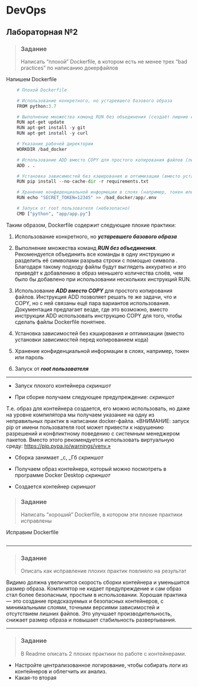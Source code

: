 # DevOps

## Лабораторная №2

>
> ### Задание
>
> Написать “плохой” Dockerfile, в котором есть не менее трех “bad practices” по написанию докерфайлов
>

Напишем Dockerfile

```python
    # Плохой Dockerfile

    # Использование конкретного, но устаревшего базового образа
    FROM python:3.7

    # Выполнение множества команд RUN без объединения (создаёт лишние слои)
    RUN apt-get update
    RUN apt-get install -y git
    RUN apt-get install -y curl

    # Указание рабочей директории
    WORKDIR /bad_docker

    # Использование ADD вместо COPY для простого копирования файлов (лишние возможности, которые могут привести к ошибкам)
    ADD . .

    # Установка зависимостей без кэширования и оптимизации (вместо установки зависимостей перед копированием кода)
    RUN pip install --no-cache-dir -r requirements.txt

    # Хранение конфиденциальной информации в слоях (например, токен или пароль)
    RUN echo "SECRET_TOKEN=12345" >> /bad_docker/app/.env

    # Запуск от root пользователя (небезопасно)
    CMD ["python", "app/app.py"]
```

Таким образом, Dockerfile содержит следующие плохие практики:
1. Использование конкретного, но ***устаревшего базового образа***

1. Выполнение множества команд ***RUN без объединения***. Рекомендуется объединить все команды в одну инструкцию и разделить её
 символами разрыва строки с помощью символа \. Благодаря такому подходу файлы будут выглядеть аккуратно и это приведёт к
добавлению в образ меньшего количества слоёв, чем было бы добавлено при использовании нескольких инструкций RUN.

1. Использование ***ADD вместо COPY*** для простого копирования файлов. Инструкция ADD позволяет решать те же задачи, что и COPY,
но с ней связаны ещё пара вариантов использования. Документация предлагает везде, где это возможно, вместо инструкции ADD
использовать инструкцию COPY для того, чтобы сделать файлы Dockerfile понятнее.

1. Установка зависимостей без кэширования и оптимизации (вместо установки зависимостей перед копированием кода)

1. Хранение конфиденциальной информации в слоях, например, токен или пароль

2. Запуск от ***root пользователя***
   
***

-	Запуск плохого контейнера 
*скриншот*
 
-	При сборке получаем следующее предупреждение:
*скриншот*
 
Т.е. образ для контейнера создается, его можно использовать, но даже на уровне компилятора мы получаем указание на одну из неправильных
практик в написании docker-файла. 
«ВНИМАНИЕ: запуск pip от имени пользователя root может привести к нарушению разрешений и конфликтному поведению с системным менеджером 
пакетов. Вместо этого рекомендуется использовать виртуальную среду: https://pip.pypa.io/warnings/venv.»

-	Сборка занимает _с,  _Гб
*скриншот*

- Получаем образ контейнера, который можно посмотреть в программе Docker Desktop
*скриншот*

- Создается контейнер
*скриншот*


>
> ### Задание
>
> Написать “хороший” Dockerfile, в котором эти плохие практики исправлены
>

Исправим Dockerfile

```python

```

***




>
> ### Задание
>
> Описать как исправление плохих практик повлияло на результат
>
>

Видимо должна увеличится скорость сборки контейнера и уменьшится размер образа. Компилятор не кидает предупреждение и сам образ стал более безопасным,
простым в использовании.
Хорошая практика — это создание предсказуемых и безопасных контейнеров, с минимальными слоями, точными версиями зависимостей и отсутствием лишних файлов.
Это улучшает производительность, снижает размер образа и повышает стабильность развертывания.


***

>
> ### Задание
>
> В Readme описать 2 плохих практики по работе с контейнерами. 
>

- Настройте централизованное логирование, чтобы собирать логи из контейнеров и облегчить их анализ.
- Какая-то вторая

